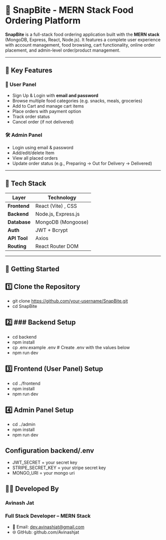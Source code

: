 # 🍔 SnapBite - MERN Stack Food Ordering Platform

**SnapBite** is a full-stack food ordering application built with the **MERN stack** (MongoDB, Express, React, Node.js). It features a complete user experience with account management, food browsing, cart functionality, online order placement, and admin-level order/product management.

---

## 📌 Key Features

### 👤 User Panel
- Sign Up & Login with **email and password**
- Browse multiple food categories (e.g. snacks, meals, groceries)
- Add to Cart and manage cart items
- Place orders with payment option
- Track order status
- Cancel order (if not delivered)

### 🛠️ Admin Panel
- Login using email & password
- Add/edit/delete Item
- View all placed orders
- Update order status (e.g., Preparing → Out for Delivery → Delivered)

---

## 🧰 Tech Stack

| Layer        | Technology             |
|--------------|------------------------|
| **Frontend** | React (Vite) , CSS     |
| **Backend**  | Node.js, Express.js    |
| **Database** | MongoDB (Mongoose)     |
| **Auth**     | JWT + Bcrypt           |
| **API Tool** | Axios                  |
| **Routing**  | React Router DOM       |

---


## 🚀 Getting Started

## 1️⃣ Clone the Repository

- git clone https://github.com/your-username/SnapBite.git
- cd SnapBite



## 2️⃣ ### Backend Setup
- cd backend
- npm install
- cp .env.example .env  # Create .env with the values below
- npm run dev



## 3️⃣ Frontend (User Panel) Setup
- cd ../frontend
- npm install
- npm run dev


## 4️⃣ Admin Panel Setup
- cd ../admin
- npm install
- npm run dev



## Configuration backend/.env

- JWT_SECRET = your secret key
- STRIPE_SECRET_KEY = your stripe secret key 
- MONGO_URI = your mongo uri


## 👨‍💻 Developed By
### Avinash Jat
### Full Stack Developer – MERN Stack
- 📧 Email: dev.avinashjat@gmail.com
- 🌐 GitHub: github.com/Avinashjat
   
